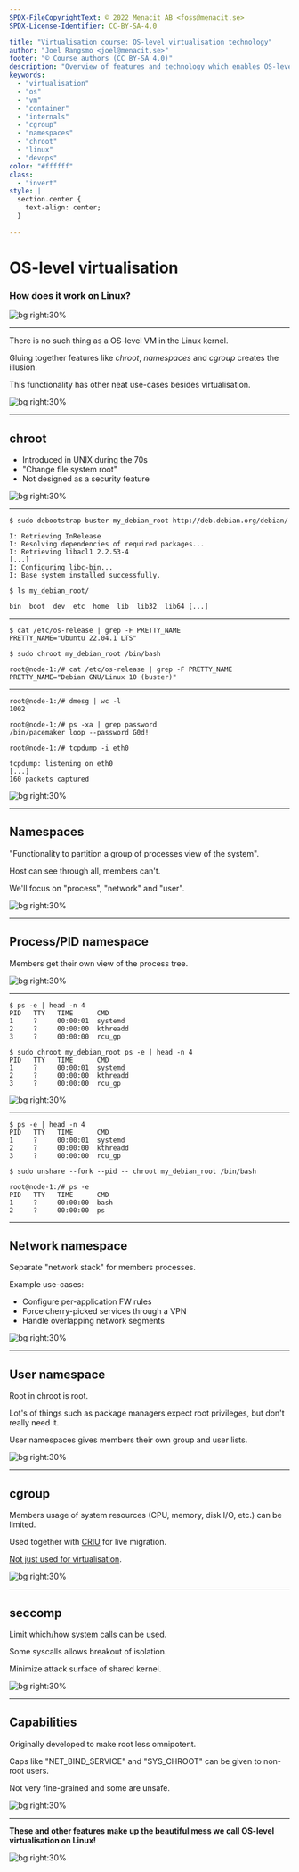 ```yaml
---
SPDX-FileCopyrightText: © 2022 Menacit AB <foss@menacit.se>
SPDX-License-Identifier: CC-BY-SA-4.0

title: "Virtualisation course: OS-level virtualisation technology"
author: "Joel Rangsmo <joel@menacit.se>"
footer: "© Course authors (CC BY-SA 4.0)"
description: "Overview of features and technology which enables OS-level virtualisation on Linux"
keywords:
  - "virtualisation"
  - "os"
  - "vm"
  - "container"
  - "internals"
  - "cgroup"
  - "namespaces"
  - "chroot"
  - "linux"
  - "devops"
color: "#ffffff"
class:
  - "invert"
style: |
  section.center {
    text-align: center;
  }

---
```

<!-- _footer: "© Course authors (CC BY-SA 4.0) - Image: © Enrique Jiménez (CC BY-SA 2.0)" -->
# OS-level virtualisation
### How does it work on Linux?

![bg right:30%](images/19-silicon_wafer.jpg)

<!--
- We'll take a peak into which features of Linux that enable solutions like LXC and VZ to work

- Don't expect you to remember all details and commands, but these isolation features serves as
the for OS-level virtualisation security.
-->

---
<!-- _footer: "© Course authors (CC BY-SA 4.0) - Image: © Eric Nielsen (CC BY 2.0)" -->
There is no such thing as a OS-level VM in the Linux kernel.  
  
Gluing together features like _chroot_, _namespaces_ and _cgroup_ creates the illusion.  
  
This functionality has other neat use-cases besides virtualisation.

![bg right:30%](images/19-abandoned_house.jpg)

<!--
- There is no spoon

- Unlike OSes such as FreeBSD and Solaris, there is no kernel concept of a OS-level VM in Linux

- For better or worse, a hodgepodge of technologies are used together to build something that looks
like an OS on a real server

- The flip side of this is that the features can be used to achieve other kool things outside of
the system virtualisation space

- We won't cover all technologies, but rather focus on the core ones

Segue: We have to start some where, may as well travel back to the epoch...
-->

---
<!-- _footer: "© Course authors (CC BY-SA 4.0) - Image: © Dennis van Zuijlekom (CC BY-SA 2.0)" -->
## chroot
- Introduced in UNIX during the 70s
- "Change file system root"
- Not designed as a security feature

![bg right:30%](images/19-pdp.jpg)

<!--
- Somewhat mysterious origins

- Theory is that it was originally developed to aid development of new UNIX OS versions

- Syscall to change a process (and sub-processes) view of the file system three

- Prevent processes in chroot from accessing files outside of the specified directory

- Not designed for security, as were about to see

Segue: Probably makes more sense with an example...
-->

---
```
$ sudo debootstrap buster my_debian_root http://deb.debian.org/debian/

I: Retrieving InRelease 
I: Resolving dependencies of required packages...
I: Retrieving libacl1 2.2.53-4
[...]
I: Configuring libc-bin...
I: Base system installed successfully.
```

```
$ ls my_debian_root/

bin  boot  dev  etc  home  lib  lib32  lib64 [...]
```

<!--
- Debootstrap is a tool to download and "install" a Debian-based distribution into a directory

- Used by installers and similar during system setup

- In this example Debian 10 (codename "buster") is installed to the directory "my_debian_root"

- When listing files in the directory, we recognize these from the file system root ("/")

- This will serve as the base for our chroot
-->

---
```
$ cat /etc/os-release | grep -F PRETTY_NAME
PRETTY_NAME="Ubuntu 22.04.1 LTS"

$ sudo chroot my_debian_root /bin/bash

root@node-1:/# cat /etc/os-release | grep -F PRETTY_NAME
PRETTY_NAME="Debian GNU/Linux 10 (buster)"
```

<!--
- To show that this actually, OS information is printed on the host and in the chroot ("guest")

- The CLI program "chroot" uses the "chroot" syscall

- Spawn an interactive shell in the chroot (bash)

- Notice how the prompt change, this is Debian's default prompt

- The file "/etc/os-release" in the Debian chroot is actually "my_debian_root/etc/os-release"

Segue: This kind-of-works, we have some sort of proto-virtualisation going on here, but as I said
chroot was not designed as a security feature...
-->

---
<!-- _footer: "© Course authors (CC BY-SA 4.0) - Image: © Andrew Hart (CC BY-SA 2.0)" -->

```
root@node-1:/# dmesg | wc -l
1002

root@node-1:/# ps -xa | grep password
/bin/pacemaker loop --password G0d!

root@node-1:/# tcpdump -i eth0

tcpdump: listening on eth0
[...]
160 packets captured
```

![bg right:30%](images/19-broken_glass.jpg)

<!--
- The same kernel is shared inside and outside of the chroot

- root is still root and can list/kill/manipulate processes, read sensitive kernel logs, dump
network traffic, load kernel modules, restart the host, etc.

- The only thing that is isolated is the file system

Segue: How do we solve this? Kernel namespaces is a part of the solution...
-->

---
<!-- _footer: "© Course authors (CC BY-SA 4.0) - Image: © Torkild Retvedt (CC BY-SA 2.0)" -->
## Namespaces
"Functionality to partition a group of processes view of the system".  
  
Host can see through all, members can't.  

We'll focus on "process", "network" and "user".

![bg right:30%](images/19-cameleon.jpg)

<!--
- Since the early 2000s, the Linux kernels namespace functionality has grown organically

- Allows us to create new and isolated "views" of parts of the kernel, such as users, file systems,
network interfaces/routes processes

- Members in this case is one or more processes (including their sub-processes)

- Works like a one-way mirror, the host can see what is going on inside all namespaces, but their
members can only see things in their dedicated namespace(s)

- There are currently eight different ones and new ones are in development, we'll focus one the
ones that are most important and/or easy to understand

Segue: This is a bit complicated to explain, some examples may help...
-->

---
<!-- _footer: "© Course authors (CC BY-SA 4.0) - Image: © David J (CC BY 2.0)" -->
## Process/PID namespace
Members get their own view of the process tree.

![bg right:30%](images/19-tree.jpg)

<!--
- All programs that are started on a Linux system (processes) gets their own process ID (PID)

- The PIDs start from 1, which is the first program started upon boot and typically an init system
like systemd or OpenRC

- A user can view/kill/interact with their own processes, root can do it for all (by default)

- A malicious program could do bad thing with other processes

- The PID namespace gives it members it's own listing - a PID inside a NS may be 5 from the
perspective of the host, but 1 inside the namespace

- This means that namespace members can only mess with their own processes
-->

---
<!-- _footer: "© Course authors (CC BY-SA 4.0) - Image: © Helsinki Hacklab (CC BY 2.0)" -->
```
$ ps -e | head -n 4
PID   TTY   TIME      CMD
1     ?     00:00:01  systemd
2     ?     00:00:00  kthreadd
3     ?     00:00:00  rcu_gp

$ sudo chroot my_debian_root ps -e | head -n 4
PID   TTY   TIME      CMD
1     ?     00:00:01  systemd
2     ?     00:00:00  kthreadd
3     ?     00:00:00  rcu_gp
```

![bg right:30%](images/19-led_smile.jpg)

<!--
- Listing of processes inside and outside of the chroot, showing their the same
-->

---
```
$ ps -e | head -n 4
PID   TTY   TIME      CMD
1     ?     00:00:01  systemd
2     ?     00:00:00  kthreadd
3     ?     00:00:00  rcu_gp

$ sudo unshare --fork --pid -- chroot my_debian_root /bin/bash

root@node-1:/# ps -e
PID   TTY   TIME      CMD
1     ?     00:00:00  bash
2     ?     00:00:00  ps
```

<!--
- "unshare" and "nsenter" are two good CLI utilities for playing around with NSes

- In this case, we create a new PID namespace that the chroot command is executed in

- The example shows how PID 1 is different in these contexts 
-->

---
<!-- _footer: "© Course authors (CC BY-SA 4.0) - Image: © Dave Herholz (CC BY-SA 2.0)" -->
## Network namespace
Separate "network stack" for members processes.  
  
Example use-cases:
- Configure per-application FW rules
- Force cherry-picked services through a VPN
- Handle overlapping network segments 

![bg right:30%](images/19-network_switches.jpg)

<!--
- The network namespace may be the most versatile one

- When a new network NS is created, no network devices are in it and it got it's own routing table,
firewall rules, etc

- We can either move one or more physical interfaces into the NS or virtual interface route through
the host namespace

- This is how OS-level guests are network isolated from each other, but very useful in other cases
as well as the slide says

TODO: Write better descriptions of non-virt use-cases
-->

---
<!-- _footer: "© Course authors (CC BY-SA 4.0) - Image: © Thierry Ehrmann (CC BY 2.0)" -->
## User namespace
Root in chroot is root.  
  
Lot's of things such as package managers expect root privileges, but don't really need it.  
  
User namespaces gives members their own group and user lists.

![bg right:30%](images/19-wireframe_head.jpg)

<!--
- Read the first sentence five times fast!

- As mentioned, root in the chroot can still mess with the shared kernel

- Many things expect to be run as root/UID 0, but don't usually need it as they only poke around on
the file system ("my_debian_root" in this case) and won't use dangerous/fancy kernel features

- Like the PID NS, members of a user NS get their own account list: UID 0 (root) for the NS members
may be UID 2031 on "the host"/outside of the NS

Segue: Could talk about NSes, let's move on to cgroups...
-->

---
<!-- _footer: "© Course authors (CC BY-SA 4.0) - Image: © Pete Seeger (CC BY 2.0)" -->
## cgroup
Members usage of system resources (CPU, memory, disk I/O, etc.) can be limited.  
  
Used together with [CRIU](https://criu.org/) for live migration.  
  
[Not just used for virtualisation](https://www.redhat.com/sysadmin/cgroups-part-four).

![bg right:30%](images/19-bonzai_tree.jpg)

<!--
- Control groups

- Limit how much resources a group of processes can use

- Possibility to pin the on specific CPU cores for example, which can be good for performance and
security (prevent "noisy neighbors" on the CPU core, keep cache warm/isolate)

- Supports a feature called checkpointing which can be used to snap the state of processes in a
cgroup - this state can be restored or migrated to another host (in some cases hehe) 

- Heavily used by systemd, all services and users run in their own cgroup to allow granular
resource measurements/restrictions. Also good if you wanna kill a service and don't leave zombie
process lying around (https://en.wikipedia.org/wiki/Zombie_process)
-->

---
<!-- _footer: "© Course authors (CC BY-SA 4.0) - Image: © Wendelin Jacober (CC0 1.0)" -->
## seccomp
Limit which/how system calls can be used.  
  
Some syscalls allows breakout of isolation.  
  
Minimize attack surface of shared kernel.  

![bg right:30%](images/19-telephone_booth.jpg)

<!--
- Mentioned system calls (syscalls) several times during the course: the way user applications tell
the kernel to do things, such as open files or network sockets

- x86_64 Linux expose over 300 different syscalls, some of which are simple and others with complex
configuration options (syscall arguments)

- Large attack surface, some are know to break isolation. We don't want a guest to be able to issue
a syscall that reboots the system, do we?

- As always, we want to limit the attack surface: most applications don't use too many of them any
way

- Some applications, like the Firefox rendering process, do this to sandbox itself and limit
potential things an attacker could do if compromised

Segue: We've talked about how OS-level virtualisation was partly introduced as making proper
multi-user/admin restrictions to tricky. Well, we've tried to do that also...
-->

---
<!-- _footer: "© Course authors (CC BY-SA 4.0) - Image: © Bengt Nyman (CC BY 2.0)" -->
## Capabilities 
Originally developed to make root less omnipotent.  
  
Caps like "NET\_BIND\_SERVICE" and "SYS\_CHROOT" can be given to non-root users.  
  
Not very fine-grained and some are unsafe.

![bg right:30%](images/19-cg_16.jpg)

<!--
- Does root in all cases need to be able to do everything?

- Doesn't it seem stupid to give a user root privileges if they "only" need to modify network
settings?

- Capabilities can be given/taken away from processes, including root processes

- It can also be configured as an extended attribute for executable files

- A typical historic use-case was to run network services as root if they needed to listen to a
port beneath 1023 (https://www.w3.org/Daemon/User/Installation/PrivilegedPorts.html). This is an
unnecessary risk, as an attacker would often gain complete root access if the service was owned

- The capability "CAP_NET_BIND_SERVICE" also non-root processes to do this

- chroot normally requires root privs, but there exist a capability to change that

- The available caps often allow much more functionality than may be needed. Some like
"CAP_NET_ADMIN" have known flaws as it exposes functionality that can be used to gain unrestricted
root access. It's tricky to bolt on these types of restricts after a system has been built and the
interest in fixing it is limited

- Removing caps for a OS-level guest can minimize the kernel attack surface
-->

---
<!-- _footer: "© Course authors (CC BY-SA 4.0) - Image: © Stacy B.H (CC BY 2.0)" -->
**These and other features make up the beautiful mess we call OS-level virtualisation on Linux!**

![bg right:30%](images/19-panda.jpg)

<!--
- We've only scratched the surface, a lot of other things make up OS-level virt

- Could go more in-depth if interest and time exist

- Understand that it's a lot to take in, especially if you're not super comfortable with Linux

- As noted, you're not expected to remember all of this in detail. If you can only take away one
thing, that is OS-level virtualisation on Linux is comprised of several parts and not developed
as one feature, which will lead to some issues as we're about to see
-->
